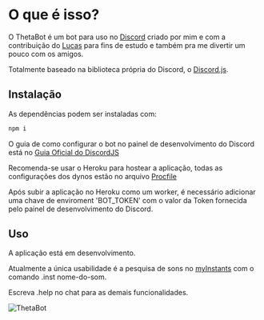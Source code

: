 # O que é isso?

O ThetaBot é um bot para uso no [Discord](https://discord.com/) criado por mim e com a contribuição do [Lucas](https://github.com/lucasvsouza28) para fins de estudo e também pra me divertir um pouco com os amigos.

Totalmente baseado na biblioteca própria do Discord, o [Discord.js](https://discord.js.org/#/).

## Instalação

As dependências podem ser instaladas com:

```bash
npm i
```

O guia de como configurar o bot no painel de desenvolvimento do Discord está no [Guia Oficial do DiscordJS](https://discordjs.guide/preparations/setting-up-a-bot-application.html#creating-your-bot)

Recomenda-se usar o Heroku para hostear a aplicação, todas as configurações dos dynos estão no arquivo [Procfile](https://github.com/AndradeMatheus/ThetaBot/blob/master/Procfile)

Após subir a aplicação no Heroku como um worker, é necessário adicionar uma chave de enviroment 'BOT_TOKEN' com o valor da Token fornecida pelo painel de desenvolvimento do Discord.

## Uso

A aplicação está em desenvolvimento.

Atualmente a única usabilidade é a pesquisa de sons no [myInstants](http://myinstants.com/) com o comando .inst nome-do-som.

Escreva .help no chat para as demais funcionalidades.

![ThetaBot](https://i.imgur.com/BzxGYHn.png)
